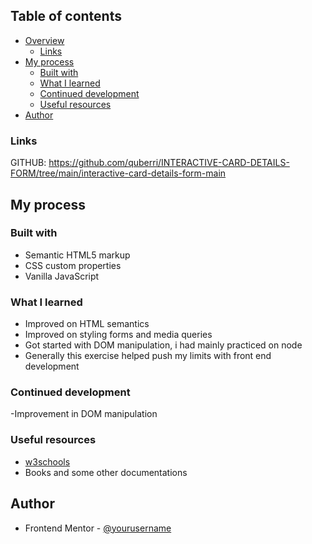 ## Table of contents

- [Overview](#overview)
  - [Links](#links)
- [My process](#my-process)
  - [Built with](#built-with)
  - [What I learned](#what-i-learned)
  - [Continued development](#continued-development)
  - [Useful resources](#useful-resources)
- [Author](#author)
### Links
GITHUB: <https://github.com/quberri/INTERACTIVE-CARD-DETAILS-FORM/tree/main/interactive-card-details-form-main>
## My process

### Built with

- Semantic HTML5 markup
- CSS custom properties
- Vanilla JavaScript
### What I learned

- Improved on HTML semantics
- Improved on styling forms and media queries
- Got started with DOM manipulation, i had mainly practiced on node
- Generally this exercise helped push my limits with front end development

### Continued development

-Improvement in DOM manipulation

### Useful resources

- [w3schools](https://www.https://www.w3schools.com/) 
- Books and some other documentations
## Author

- Frontend Mentor - [@yourusername](https://www.frontendmentor.io/profile/yourusername)